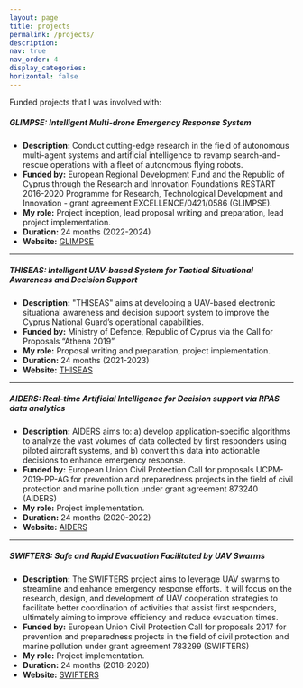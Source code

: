 ```yaml
---
layout: page
title: projects
permalink: /projects/
description: 
nav: true
nav_order: 4
display_categories:
horizontal: false
---
```


Funded projects that I was involved with:


<h5>GLIMPSE: Intelligent Multi-drone Emergency Response System</h5>

- **Description:** Conduct cutting-edge research in the field of autonomous multi-agent systems and artificial intelligence to revamp search-and-rescue operations with a fleet of autonomous flying robots.
- **Funded by:** European Regional Development Fund and the Republic of Cyprus through the Research and Innovation Foundation’s RESTART 2016-2020 Programme for Research, Technological Development and Innovation - grant agreement EXCELLENCE/0421/0586 (GLIMPSE).
- **My role:** Project inception, lead proposal writing and preparation, lead project implementation.
- **Duration:** 24 months (2022-2024)
- **Website:** [GLIMPSE](https://www.kios.ucy.ac.cy/glimpse/)

<hr>

<h5>THISEAS: Intelligent UAV-based System for Tactical Situational Awareness and Decision Support</h5>

- **Description:** "THISEAS" aims at developing a UAV-based electronic situational awareness and decision support system to improve the Cyprus National Guard’s operational capabilities.
- **Funded by:** Ministry of Defence, Republic of Cyprus via the Call for Proposals “Athena 2019”
- **My role:** Proposal writing and preparation, project implementation.
- **Duration:** 24 months (2021-2023)
- **Website:** [THISEAS](https://www.kios.ucy.ac.cy/thiseas)

<hr>

<h5>AIDERS: Real-time Artificial Intelligence for Decision support via RPAS data analytics</h5>

- **Description:** AIDERS aims to: a) develop application-specific algorithms to analyze the vast volumes of data collected by first responders using piloted aircraft systems, and b) convert this data into actionable decisions to enhance emergency response.
- **Funded by:** European Union Civil Protection  Call for proposals UCPM-2019-PP-AG for prevention and preparedness projects in the field of civil protection and marine pollution under grant agreement 873240 (AIDERS)
- **My role:** Project implementation.
- **Duration:** 24 months (2020-2022)
- **Website:** [AIDERS](https://www.kios.ucy.ac.cy/aiders/)

<hr>

<h5>SWIFTERS: Safe and Rapid Evacuation Facilitated by UAV Swarms</h5>

- **Description:** The SWIFTERS project aims to leverage UAV swarms to streamline and enhance emergency response efforts. It will focus on the research, design, and development of UAV cooperation strategies to facilitate better coordination of activities that assist first responders, ultimately aiming to improve efficiency and reduce evacuation times.
- **Funded by:** European Union Civil Protection Call for proposals 2017 for prevention and preparedness projects in the field of civil protection and marine pollution under grant agreement 783299 (SWIFTERS)
- **My role:** Project implementation.
- **Duration:** 24 months (2018-2020)
- **Website:** [SWIFTERS](https://www.kios.ucy.ac.cy/swifters/)

